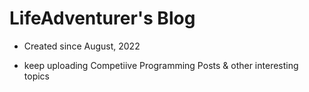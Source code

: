 # LifeAdventurer's Blog

- Created since August, 2022

- keep uploading Competiive Programming Posts & other interesting topics
